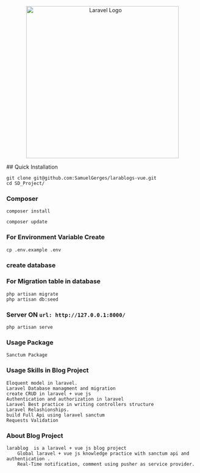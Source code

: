 <p align="center"><a href="https://laravel.com" target="_blank"><img src="https://raw.githubusercontent.com/laravel/art/master/logo-lockup/5%20SVG/2%20CMYK/1%20Full%20Color/laravel-logolockup-cmyk-red.svg" width="400" alt="Laravel Logo"></a></p>
## Quick Installation

    git clone git@github.com:SamuelGerges/larablogs-vue.git
    cd SD_Project/

### Composer

    composer install
    
    composer update


### For Environment Variable Create

    cp .env.example .env

### create database
### For Migration table in database

    php artisan migrate
    php artisan db:seed


### Server ON ```url: http://127.0.0.1:8000/```

    php artisan serve
### Usage Package
    Sanctum Package 

### Usage Skills  in Blog Project

    Eloquent model in laravel.
    Laravel Database managment and migration
    create CRUD in laravel + vue js
    Authentication and authorization in laravel
    Laravel Best practice in writing controllers structure
    Laravel Relashionships.
    build Full Api using laravel sanctum
    Requests Validation

### About Blog Project 

    larablog  is a laravel + vue js blog project 
        Global laravel + vue js knowledge practice with sanctum api and authentication .
        Real-Time notification, comment using pusher as service provider.
